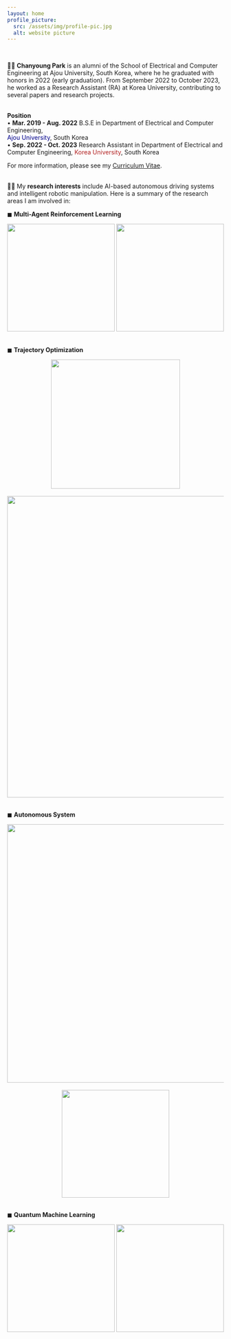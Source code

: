 ```yaml
---
layout: home
profile_picture:
  src: /assets/img/profile-pic.jpg
  alt: website picture
---
```

<br/>

<p>
  👨‍🎓 <b>Chanyoung Park</b> is an alumni of the School of Electrical and Computer Engineering at Ajou University, South Korea, where he he graduated with honors in 2022 (early graduation). From September 2022 to October 2023, he worked as a Research Assistant (RA) at Korea University, contributing to several papers and research projects. 

<p>
  <br/>
  <b>Position</b>
  <br/>
  • <b>Mar. 2019 - Aug. 2022</b> B.S.E in Department of Electrical and Computer Engineering,<br/>
  <font color='#00008b'>Ajou University</font>, South Korea  
  <br/>
  • <b>Sep. 2022 - Oct. 2023</b> Research Assistant in Department of Electrical and Computer Engineering,   <font color='#b22222'>Korea University</font>, South Korea
</p> 

<p>
  For more information, please see my <a href="https://drive.google.com/file/d/1cDvkoG54rEfbhQQ5oOQe9zONiINBogdN/view?usp=sharing">Curriculum Vitae</a>.
</p>

<br/>
👨‍🔬 My <b>research interests</b> include AI-based autonomous driving systems and intelligent robotic manipulation. Here is a summary of the research areas I am involved in:
<p>
  ◼ <b>Multi-Agent Reinforcement Learning</b>
  <br/>
  <div style="text-align : center;">
    <img src="{{ "/assets/img/paper/smac.jpg" | absolute_url }}" width=250 class="post-pic"/>
    <img src="{{ "/assets/img/paper/smac_reward.jpg" | absolute_url }}" width=250 class="post-pic"/>
  </div>
  <br/>
</p>

<p>
  ◼ <b>Trajectory Optimization</b>
  <br/>
  <div style="text-align : center;">
    <img src="{{ "/assets/img/paper/tiv.jpg" | absolute_url }}" width=300 class="post-pic"/>
  </div>
  <br/>
  <div style="text-align : center;">
    <img src="{{ "/assets/img/paper/traj.jpg" | absolute_url }}" width=700 class="post-pic"/>
  </div>
  <br/>
</p>

<p>
  ◼ <b>Autonomous System</b>
  <br/>
  <div style="text-align : center;">
    <img src="{{ "/assets/img/paper/tits.jpg" | absolute_url }}" width=600 class="post-pic"/>
  </div>
  <br/>
  <div style="text-align : center;">
    <img src="{{ "/assets/img/paper/smac_reward.jpg" | absolute_url }}" width=250 class="post-pic"/>
  </div>
  <br/>
</p>

<p>
  ◼ <b>Quantum Machine Learning</b>
  <br/>
  <div style="text-align : center;">
    <img src="{{ "/assets/img/paper/smac.jpg" | absolute_url }}" width=250 class="post-pic"/>
    <img src="{{ "/assets/img/paper/smac_reward.jpg" | absolute_url }}" width=250 class="post-pic"/>
  </div>
  <br/>
</p>
